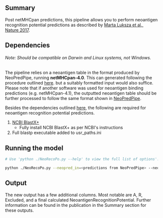 ## Summary

Post netMHCpan predictions, this pipeline allows you to perform neoantigen recognition potential predictions as described by [Marta Luksza et al., Nature 2017](https://www.nature.com/articles/nature24473).

## Dependencies
###### Note: Should be compatible on Darwin and Linux systems, not Windows.

The pipeline relies on a neoantigen table in the format produced by NeoPredPipe, running **netMHCpan-4.0**. 
This can generated following the procedure outlined [here](README.md). but a suitably formatted input would also suffice. Please note that if another software was used for neoantigen binding predictions (e.g. netMHCpan-4.1), the outputted neoantigen table should be further processed to follow the same format shown in [NeoPredPipe](README.md).

Besides the dependencies outlined [here](README.md), the following are required for neoantigen recognition potential predictions.

1. [NCBI BlastX+](https://blast.ncbi.nlm.nih.gov/Blast.cgi?CMD=Web&PAGE_TYPE=BlastDocs&DOC_TYPE=Download)
   - Fully install NCBI BlastX+ as per NCBI's instructions
2. Full blastp executable added to usr_paths.ini

## Running the model
```bash
# Use 'python ./NeoRecoPo.py --help' to view the full list of options'. 

python ./NeoRecoPo.py --neopred_in=<predictions from NeoPredPipe> --neoreco_out=<output.txt> --fastas=<directory of fasta files for samples created in previous step>
```

## Output

The new output has a few additional columns. Most notable are A, R, Excluded, and a final calculated NeoantigenRecognitionPotential. Further information can be found in the publication in the Summary section for these outputs.
